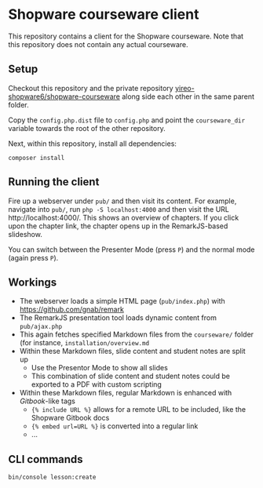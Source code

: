 # Shopware courseware client
This repository contains a client for the Shopware courseware. Note that this repository does not contain any actual courseware.

## Setup
Checkout this repository and the private repository [yireo-shopware6/shopware-courseware](https://github.com/yireo-shopware6/shopware-courseware) along side each other in the same parent folder.

Copy the `config.php.dist` file to `config.php` and point the `courseware_dir` variable towards the root of the other repository.

Next, within this repository, install all dependencies:

    composer install

## Running the client
Fire up a webserver under `pub/` and then visit its content. For example, navigate into `pub/`, run `php -S localhost:4000` and then visit the URL http://localhost:4000/. This shows an overview of chapters. If you click upon the chapter link, the chapter opens up in the RemarkJS-based slideshow.

You can switch between the Presenter Mode (press `P`) and the normal mode (again press `P`).

## Workings
- The webserver loads a simple HTML page (`pub/index.php`) with https://github.com/gnab/remark
- The RemarkJS presentation tool loads dynamic content from `pub/ajax.php`
- This again fetches specified Markdown files from the `courseware/` folder (for instance, `installation/overview.md`
- Within these Markdown files, slide content and student notes are split up
    - Use the Presentor Mode to show all slides
    - This combination of slide content and student notes could be exported to a PDF with custom scripting
- Within these Markdown files, regular Markdown is enhanced with *Gitbook*-like tags
    - `{% include URL %}` allows for a remote URL to be included, like the Shopware Gitbook docs
    - `{% embed url=URL %}` is converted into a regular link
    - ...

## CLI commands
```bash
bin/console lesson:create
```